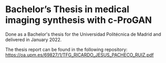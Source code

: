 # Bachelor’s Thesis in medical imaging synthesis with c-ProGAN

Done as a Bachelor's thesis for the Universidad Politécnica de Madrid and delivered in January 2022. 


The thesis report can be found in the following repository: https://oa.upm.es/69827/1/TFG_RICARDO_JESUS_PACHECO_RUIZ.pdf

